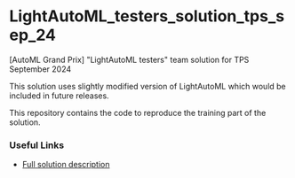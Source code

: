 # LightAutoML_testers_solution_tps_sep_24
[AutoML Grand Prix] "LightAutoML testers" team solution for TPS September 2024

This solution uses slightly modified version of LightAutoML which would be included in future releases.

This repository contains the code to reproduce the training part of the solution.

### Useful Links
- [Full solution description](https://www.kaggle.com/competitions/playground-series-s4e9/discussion/531884)
